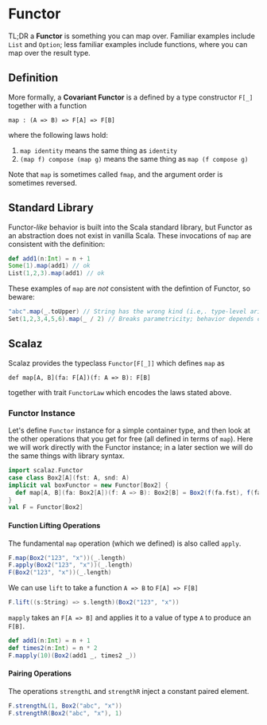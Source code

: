 # Functor

TL;DR a **Functor** is something you can map over. Familiar examples include `List` and `Option`; less familiar examples include functions, where you can map over the result type. 


## Definition

More formally, a **Covariant Functor** is a defined by a type constructor `F[_]` together with a function 

    map : (A => B) => F[A] => F[B]

where the following laws hold:

1. `map identity` means the same thing as `identity`
2. `(map f) compose (map g)` means the same thing as `map (f compose g)`
  
Note that `map` is sometimes called `fmap`, and the argument order is sometimes reversed.

## Standard Library

Functor-_like_ behavior is built into the Scala standard library, but Functor as an abstraction does
not exist in vanilla Scala. These invocations of `map` are consistent with the definition:

```scala
def add1(n:Int) = n + 1
Some(1).map(add1) // ok
List(1,2,3).map(add1) // ok
```

These examples of `map` are _not_ consistent with the defintion of Functor, so beware:

```scala
"abc".map(_.toUpper) // String has the wrong kind (i.e,. type-level arity)
Set(1,2,3,4,5,6).map(_ / 2) // Breaks parametricity; behavior depends on concrete element type
```

## Scalaz

Scalaz provides the typeclass `Functor[F[_]]` which defines `map` as

    def map[A, B](fa: F[A])(f: A => B): F[B]
  
together with trait `FunctorLaw` which encodes the laws stated above.

### Functor Instance

Let's define `Functor` instance for a simple container type, and then look at the other operations
that you get for free (all defined in terms of `map`). Here we will work directly with the Functor
instance; in a later section we will do the same things with library syntax.

```scala
import scalaz.Functor  
case class Box2[A](fst: A, snd: A)
implicit val boxFunctor = new Functor[Box2] { 
  def map[A, B](fa: Box2[A])(f: A => B): Box2[B] = Box2(f(fa.fst), f(fa.snd)) 
}
val F = Functor[Box2] 
```

#### Function Lifting Operations

The fundamental `map` operation (which we defined) is also called `apply`.

```scala
F.map(Box2("123", "x"))(_.length)
F.apply(Box2("123", "x"))(_.length)
F(Box2("123", "x"))(_.length)
```

We can use `lift` to take a function `A => B` to `F[A] => F[B]`

```scala
F.lift((s:String) => s.length)(Box2("123", "x"))
```

`mapply` takes an `F[A => B]` and applies it to a value of type `A` to produce an `F[B]`.

```scala
def add1(n:Int) = n + 1
def times2(n:Int) = n * 2
F.mapply(10)(Box2(add1 _, times2 _))
```

#### Pairing Operations

The operations `strengthL` and `strengthR` inject a constant paired element.

```scala
F.strengthL(1, Box2("abc", "x"))
F.strengthR(Box2("abc", "x"), 1)
```







